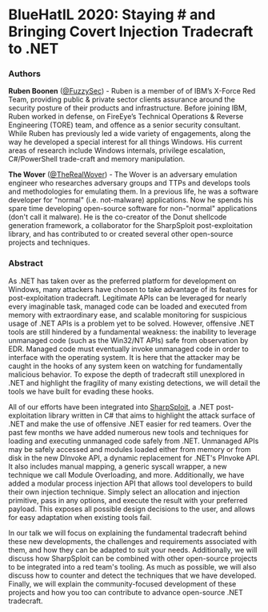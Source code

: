# BlueHatIL 2020: Staying # and Bringing Covert Injection Tradecraft to .NET

### Authors

**Ruben Boonen** ([@FuzzySec](https://twitter.com/FuzzySec)) - Ruben is a member of of IBM’s X-Force Red Team, providing public & private sector clients assurance around the security posture of their products and infrastructure. Before joining IBM, Ruben worked in defense, on FireEye’s Technical Operations & Reverse Engineering (TORE) team, and offence as a senior security consultant. While Ruben has previously led a wide variety of engagements, along the way he developed a special interest for all things Windows. His current areas of research include Windows internals, privilege escalation, C#/PowerShell trade-craft and memory manipulation.

**The Wover** ([@TheRealWover](https://twitter.com/TheRealWover)) - The Wover is an adversary emulation engineer who researches adversary groups and TTPs and develops tools and methodologies for emulating them. In a previous life, he was a software developer for "normal" (i.e. not-malware) applications. Now he spends his spare time developing open-source software for non-"normal" applications (don't call it malware). He is the co-creator of the Donut shellcode generation framework, a collaborator for the SharpSploit post-exploitation library, and has contributed to or created several other open-source projects and techniques.

### Abstract

As .NET has taken over as the preferred platform for development on Windows, many attackers have chosen to take advantage of its features for post-exploitation tradecraft. Legitimate APIs can be leveraged for nearly every imaginable task, managed code can be loaded and executed from memory with extraordinary ease, and scalable monitoring for suspicious usage of .NET APIs is a problem yet to be solved. However, offensive .NET tools are still hindered by a fundamental weakness: the inability to leverage unmanaged code (such as the Win32/NT APIs) safe from observation by EDR. Managed code must eventually invoke unmanaged code in order to interface with the operating system. It is here that the attacker may be caught in the hooks of any system keen on watching for fundamentally malicious behavior. To expose the depth of tradecraft still unexplored in .NET and highlight the fragility of many existing detections, we will detail the tools we have built for evading these hooks.

All of our efforts have been integrated into [SharpSploit](https://github.com/cobbr/SharpSploit), a .NET post-exploitation library written in C# that aims to highlight the attack surface of .NET and make the use of offensive .NET easier for red teamers. Over the past few months we have added numerous new tools and techniques for loading and executing unmanaged code safely from .NET. Unmanaged APIs may be safely accessed and modules loaded either from memory or from disk in the new DInvoke API, a dynamic replacement for .NET's PInvoke API. It also includes manual mapping, a generic syscall wrapper, a new technique we call Module Overloading, and more. Additionally, we have added a modular process injection API that allows tool developers to build their own injection technique. Simply select an allocation and injection primitive, pass in any options, and execute the result with your preferred payload. This exposes all possible design decisions to the user, and allows for easy adaptation when existing tools fail.

In our talk we will focus on explaining the fundamental tradecraft behind these new developments, the challenges and requirements associated with them, and how they can be adapted to suit your needs. Additionally, we will discuss how SharpSploit can be combined with other open-source projects to be integrated into a red team's tooling. As much as possible, we will also discuss how to counter and detect the techniques that we have developed. Finally, we will explain the community-focused development of these projects and how you too can contribute to advance open-source .NET tradecraft.